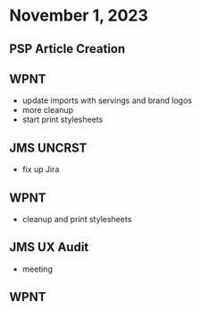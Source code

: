 # November 1, 2023

## PSP Article Creation

## WPNT
- update imports with servings and brand logos
- more cleanup
- start print stylesheets

## JMS UNCRST
- fix up Jira

## WPNT
- cleanup and print stylesheets

## JMS UX Audit
- meeting

## WPNT
